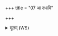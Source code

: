 +++
title = "07 आ दधामि"

+++
<details><summary>मूलम् (WS)</summary>

आ दधामि ते पदं समिद्धे जातवेदसि ।  
अग्निः शरीरं वेवेष्टु यमं गच्छतु ते असुः ॥ ७ ॥
</details>